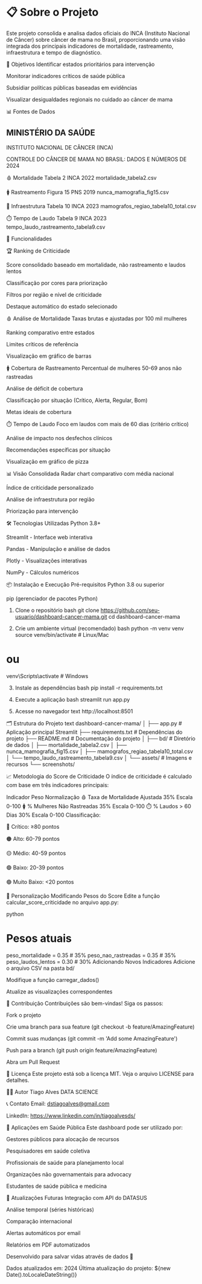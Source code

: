 # 📋 Sobre o Projeto
Este projeto consolida e analisa dados oficiais do INCA (Instituto Nacional de Câncer) sobre câncer de mama no Brasil, proporcionando uma visão integrada dos principais indicadores de mortalidade, rastreamento, infraestrutura e tempo de diagnóstico.

🎯 Objetivos
Identificar estados prioritários para intervenção

Monitorar indicadores críticos de saúde pública

Subsidiar políticas públicas baseadas em evidências

Visualizar desigualdades regionais no cuidado ao câncer de mama

📊 Fontes de Dados

## MINISTÉRIO DA SAÚDE
 INSTITUTO NACIONAL DE CÂNCER (INCA) 
 
 CONTROLE DO CÂNCER DE MAMA NO BRASIL: DADOS E NÚMEROS DE 2024

🩸 Mortalidade	Tabela 2 INCA	2022	mortalidade_tabela2.csv

🚺 Rastreamento	Figura 15 PNS	2019	nunca_mamografia_fig15.csv

🏥 Infraestrutura	Tabela 10 INCA	2023	mamografos_regiao_tabela10_total.csv

⏱️ Tempo de Laudo	Tabela 9 INCA	2023	tempo_laudo_rastreamento_tabela9.csv

🚀 Funcionalidades

🏆 Ranking de Criticidade

Score consolidado baseado em mortalidade, não rastreamento e laudos lentos

Classificação por cores para priorização

Filtros por região e nível de criticidade

Destaque automático do estado selecionado

🩸 Análise de Mortalidade
Taxas brutas e ajustadas por 100 mil mulheres

Ranking comparativo entre estados

Limites críticos de referência

Visualização em gráfico de barras

🚺 Cobertura de Rastreamento
Percentual de mulheres 50-69 anos não rastreadas

Análise de déficit de cobertura

Classificação por situação (Crítico, Alerta, Regular, Bom)

Metas ideais de cobertura

⏱️ Tempo de Laudo
Foco em laudos com mais de 60 dias (critério crítico)

Análise de impacto nos desfechos clínicos

Recomendações específicas por situação

Visualização em gráfico de pizza

📊 Visão Consolidada
Radar chart comparativo com média nacional

Índice de criticidade personalizado

Análise de infraestrutura por região

Priorização para intervenção

🛠️ Tecnologias Utilizadas
Python 3.8+

Streamlit - Interface web interativa

Pandas - Manipulação e análise de dados

Plotly - Visualizações interativas

NumPy - Cálculos numéricos

📦 Instalação e Execução
Pré-requisitos
Python 3.8 ou superior

pip (gerenciador de pacotes Python)

1. Clone o repositório
bash
git clone https://github.com/seu-usuario/dashboard-cancer-mama.git
cd dashboard-cancer-mama

2. Crie um ambiente virtual (recomendado)
bash
python -m venv venv
source venv/bin/activate  # Linux/Mac
# ou
venv\Scripts\activate  # Windows

3. Instale as dependências
bash
pip install -r requirements.txt

4. Execute a aplicação
bash
streamlit run app.py

5. Acesse no navegador
text
http://localhost:8501

🗂️ Estrutura do Projeto
text
dashboard-cancer-mama/
│
├── app.py                          # Aplicação principal Streamlit
├── requirements.txt                # Dependências do projeto
├── README.md                       # Documentação do projeto
│
├── bd/                             # Diretório de dados
│   ├── mortalidade_tabela2.csv
│   ├── nunca_mamografia_fig15.csv
│   ├── mamografos_regiao_tabela10_total.csv
│   └── tempo_laudo_rastreamento_tabela9.csv
│
└── assets/                         # Imagens e recursos
    └── screenshots/

    
📈 Metodologia do Score de Criticidade
O índice de criticidade é calculado com base em três indicadores principais:

Indicador	Peso	Normalização
🩸 Taxa de Mortalidade Ajustada	35%	Escala 0-100
🚺 % Mulheres Não Rastreadas	35%	Escala 0-100
⏱️ % Laudos > 60 Dias	30%	Escala 0-100
Classificação:

🔴 Crítico: ≥80 pontos

🟠 Alto: 60-79 pontos

🟡 Médio: 40-59 pontos

🟢 Baixo: 20-39 pontos

🟢 Muito Baixo: <20 pontos

🎨 Personalização
Modificando Pesos do Score
Edite a função calcular_score_criticidade no arquivo app.py:

python
# Pesos atuais
peso_mortalidade = 0.35      # 35%
peso_nao_rastreadas = 0.35   # 35%  
peso_laudos_lentos = 0.30    # 30%
Adicionando Novos Indicadores
Adicione o arquivo CSV na pasta bd/

Modifique a função carregar_dados()

Atualize as visualizações correspondentes

🤝 Contribuição
Contribuições são bem-vindas! Siga os passos:

Fork o projeto

Crie uma branch para sua feature (git checkout -b feature/AmazingFeature)

Commit suas mudanças (git commit -m 'Add some AmazingFeature')

Push para a branch (git push origin feature/AmazingFeature)

Abra um Pull Request

📝 Licença
Este projeto está sob a licença MIT. Veja o arquivo LICENSE para detalhes.

🙋‍♂️ Autor
Tiago Alves
DATA SCIENCE

📞 Contato
Email: dstiagoalves@gmail.com

LinkedIn: https://www.linkedin.com/in/tiagoalvesds/

🏥 Aplicações em Saúde Pública
Este dashboard pode ser utilizado por:

Gestores públicos para alocação de recursos

Pesquisadores em saúde coletiva

Profissionais de saúde para planejamento local

Organizações não governamentais para advocacy

Estudantes de saúde pública e medicina

🔄 Atualizações Futuras
Integração com API do DATASUS

Análise temporal (séries históricas)

Comparação internacional

Alertas automáticos por email

Relatórios em PDF automatizados

Desenvolvido para salvar vidas através de dados 💝

Dados atualizados em: 2024
Última atualização do projeto: ${new Date().toLocaleDateString()}


